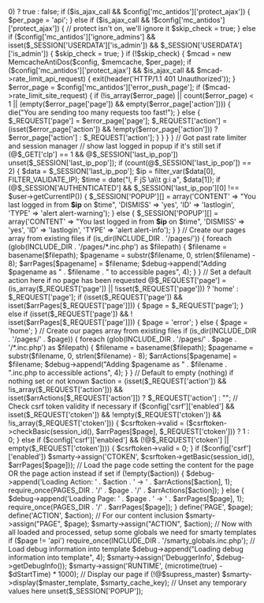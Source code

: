 <head></head>
<body class="page_bg">


<?php
/*

Copyright:: 2013, Sebastian Grewe

Licensed under the Apache License, Version 2.0 (the "License");
you may not use this file except in compliance with the License.
You may obtain a copy of the License at

http://www.apache.org/licenses/LICENSE-2.0

Unless required by applicable law or agreed to in writing, software
distributed under the License is distributed on an "AS IS" BASIS,
WITHOUT WARRANTIES OR CONDITIONS OF ANY KIND, either express or implied.
See the License for the specific language governing permissions and
limitations under the License.

*/
// Set a decently long SECURITY key with special chars etc
define('SECURITY', '*)WT#&YHfd');
// Whether or not to check SECHASH for validity, still checks if SECURITY defined as before if disabled
define('SECHASH_CHECK', false);

// Nothing below here to configure, move along...

// change SECHASH every second, we allow up to 3 sec back for slow servers
if (SECHASH_CHECK) {
  function fip($tr=0) { return md5(SECURITY.(time()-$tr).SECURITY); }
  define('SECHASH', fip());
  function cfip() { return (fip()==SECHASH||fip(1)==SECHASH||fip(2)==SECHASH) ? 1 : 0; }
} else {
  function cfip() { return (@defined('SECURITY')) ? 1 : 0; }
}

// This should be okay
// No but Its now, - Aim
define("BASEPATH", dirname(__FILE__) . "/");

// all our includes and config etc are now in bootstrap
include_once(BASEPATH . '../include/bootstrap.php');

// switch to https if config option is enabled
$hts = ($config['https_only'] && (!empty($_SERVER['QUERY_STRING']))) ? "https://".$_SERVER['HTTP_HOST'].$_SERVER['SCRIPT_NAME']."?".$_SERVER['QUERY_STRING'] : "https://".$_SERVER['HTTP_HOST'].$_SERVER['SCRIPT_NAME'];
($config['https_only'] && @!$_SERVER['HTTPS']) ? exit(header("Location: ".$hts)):0;

// Rate limiting, we use our initilized memcache from bootstrap/autoloader
if ($config['memcache']['enabled'] && $config['mc_antidos']['enabled']) {
  require_once(CLASS_DIR . '/memcache_ad.class.php');
  $skip_check = false;
  // if this is an api call we need to be careful not to time them out for those calls separately
  $per_page = '';
  $ajax_calls = array(
    array('api', 'getuserbalance'),
    array('api', 'getnavbardata'),
    array('api', 'getdashboarddata'),
    array('api', 'getuserworkers')
  );
  $iac = 0;
  foreach ($ajax_calls as $ac) {
    $iac = (@$_REQUEST['page'] == $ac[0] && @$_REQUEST['action'] == $ac[1]) ? $iac+=1 : $iac;
  }
  $is_ajax_call = ($iac > 0) ? true : false;
  if ($is_ajax_call && $config['mc_antidos']['protect_ajax']) {
    $per_page = 'api';
  } else if ($is_ajax_call && !$config['mc_antidos']['protect_ajax']) {
    // protect isn't on, we'll ignore it
    $skip_check = true;
  } else if ($config['mc_antidos']['ignore_admins'] && isset($_SESSION['USERDATA']['is_admin']) && $_SESSION['USERDATA']['is_admin']) {
    $skip_check = true;
  }
  if (!$skip_check) {
    $mcad = new MemcacheAntiDos($config, $memcache, $per_page);
    if ($config['mc_antidos']['protect_ajax'] && $is_ajax_call && $mcad->rate_limit_api_request) {
      exit(header('HTTP/1.1 401 Unauthorized'));
    }
    $error_page = $config['mc_antidos']['error_push_page'];
    if ($mcad->rate_limit_site_request) {
      if (!is_array($error_page) || count($error_page) < 1 || (empty($error_page['page']) && empty($error_page['action']))) {
        die("You are sending too many requests too fast!");
      } else {
        $_REQUEST['page'] = $error_page['page'];
        $_REQUEST['action'] = (isset($error_page['action']) && !empty($error_page['action'])) ? $error_page['action'] : $_REQUEST['action'];
      }
    }
  }
}

// Got past rate limiter and session manager
// show last logged in popup if it's still set
if (@$_GET['clp'] == 1 && @$_SESSION['last_ip_pop']) unset($_SESSION['last_ip_pop']);
if (count(@$_SESSION['last_ip_pop']) == 2) {
  $data = $_SESSION['last_ip_pop'];
  $ip = filter_var($data[0], FILTER_VALIDATE_IP);
  $time = date("l, F jS \a\\t g:i a", $data[1]);
  if (@$_SESSION['AUTHENTICATED'] && $_SESSION['last_ip_pop'][0] !== $user->getCurrentIP()) {
    $_SESSION['POPUP'][] = array('CONTENT' => "You last logged in from <b>$ip</b> on $time", 'DISMISS' => 'yes', 'ID' => 'lastlogin', 'TYPE' => 'alert alert-warning');
  } else {
    $_SESSION['POPUP'][] = array('CONTENT' => "You last logged in from <b>$ip</b> on $time", 'DISMISS' => 'yes', 'ID' => 'lastlogin', 'TYPE' => 'alert alert-info');
  }
}

// Create our pages array from existing files
if (is_dir(INCLUDE_DIR . '/pages/')) {
  foreach (glob(INCLUDE_DIR . '/pages/*.inc.php') as $filepath) {
    $filename = basename($filepath);
    $pagename = substr($filename, 0, strlen($filename) - 8);
    $arrPages[$pagename] = $filename;
    $debug->append("Adding $pagename as " . $filename . " to accessible pages", 4);
  }
}

// Set a default action here if no page has been requested
@$_REQUEST['page'] = (is_array($_REQUEST['page']) || !isset($_REQUEST['page'])) ? 'home' : $_REQUEST['page'];
if (isset($_REQUEST['page']) && isset($arrPages[$_REQUEST['page']])) {
  $page = $_REQUEST['page'];
} else if (isset($_REQUEST['page']) && ! isset($arrPages[$_REQUEST['page']])) {
  $page = 'error';
} else {
  $page = 'home';
}

// Create our pages array from existing files
if (is_dir(INCLUDE_DIR . '/pages/' . $page)) {
  foreach (glob(INCLUDE_DIR . '/pages/' . $page . '/*.inc.php') as $filepath) {
    $filename = basename($filepath);
    $pagename = substr($filename, 0, strlen($filename) - 8);
    $arrActions[$pagename] = $filename;
    $debug->append("Adding $pagename as " . $filename . ".inc.php to accessible actions", 4);
  }
}
// Default to empty (nothing) if nothing set or not known
$action = (isset($_REQUEST['action']) && !is_array($_REQUEST['action'])) && isset($arrActions[$_REQUEST['action']]) ? $_REQUEST['action'] : "";

// Check csrf token validity if necessary
if ($config['csrf']['enabled'] && isset($_REQUEST['ctoken']) && !empty($_REQUEST['ctoken']) && !is_array($_REQUEST['ctoken'])) {
  $csrftoken->valid = ($csrftoken->checkBasic(session_id(), $arrPages[$page], $_REQUEST['ctoken'])) ? 1 : 0;
} else if ($config['csrf']['enabled'] && (!@$_REQUEST['ctoken'] || empty($_REQUEST['ctoken']))) {
  $csrftoken->valid = 0;
}
if ($config['csrf']['enabled']) $smarty->assign('CTOKEN', $csrftoken->getBasic(session_id(), $arrPages[$page]));

// Load the page code setting the content for the page OR the page action instead if set
if (!empty($action)) {
  $debug->append('Loading Action: ' . $action . ' -> ' . $arrActions[$action], 1);
  require_once(PAGES_DIR . '/' . $page . '/' . $arrActions[$action]);
} else {
  $debug->append('Loading Page: ' . $page . ' -> ' . $arrPages[$page], 1);
  require_once(PAGES_DIR . '/' . $arrPages[$page]);
}

define('PAGE', $page);
define('ACTION', $action);

// For our content inclusion
$smarty->assign("PAGE", $page);
$smarty->assign("ACTION", $action);

// Now with all loaded and processed, setup some globals we need for smarty templates
if ($page != 'api') require_once(INCLUDE_DIR . '/smarty_globals.inc.php');

// Load debug information into template
$debug->append("Loading debug information into template", 4);
$smarty->assign('DebuggerInfo', $debug->getDebugInfo());
$smarty->assign('RUNTIME', (microtime(true) - $dStartTime) * 1000);

// Display our page
if (!@$supress_master) $smarty->display($master_template, $smarty_cache_key);

// Unset any temporary values here
unset($_SESSION['POPUP']);

</body>
</html>
